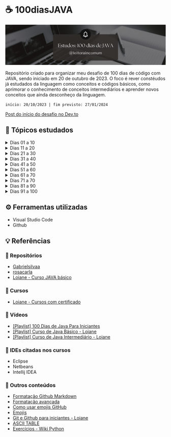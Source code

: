 # ☕ 100diasJAVA

<div align="center">
  <img src=".\img\100diasJAVA.png">
</div>

Repositório criado para organizar meu desafio de 100 dias de código com JAVA, sendo iniciado em 20 de outubro de 2023.
O foco é rever constéudos já estudados da linguagem como conceitos e códigos básicos, como aprimorar o conhecimento de conceitos intermediários e aprender novos conceitos que ainda desconheço da linguagem.
```
início: 20/10/2023 | fim previsto: 27/01/2024
```

[Post do início do desafio no Dev.to](dev.to/leitoraincomum/100-dias-de-java-44jg)

## 📌 Tópicos estudados

<details>

<summary>Dias 01 a 10</summary>

###### Dia 01 

- Planejamento dos estudos gerais e, especificações dos dias 01 a 10.
- Reorganização do repositório.
- Revisão das aulas de 01 a 04 do curso [JAVA básico](https://loiane.training/curso/java-basico) sobre conceitos e instalação do framework.
- Post sobre o início do desafio [dev.to](https://dev.to/feministech/100-dias-de-java-44jg).
- Temas vistos: conceitos básicos da linguagem, framework e reposiotórios para organização do início dos estudos.

###### Dia 02
- Revisão da aula 05 do curso [JAVA básico](https://loiane.training/curso/java-basico).
- Temas vistos: estrutura básica de como criar a primeira classe e "olá mundo".

###### Dia 03
- Revisão da aula 06 do curso [JAVA básico](https://loiane.training/curso/java-basico)
- Alteração do repositório e alteração do nome pra colocar todo o conteúdo do desafio no mesmo repositório.
- Temas vistos: definição de argumentos que serão recebids e exemplo na prática.

###### Dia 04
- Revisão de conceitos para prova de aptidão técnica de processo seletivo para um curso.
- Temas vistos: conceitos gerais da linguagem e lógica.

###### Dia 05
- Revisão das aulas 07 e 08 do curso [JAVA básico](https://loiane.training/curso/java-basico).
- Temas vistos: entendendo erros de sintaxe, semantica e tempo de execução. Conhecendo IDEs.

###### Dia 06
- Revisão da aula 09 do curso [JAVA básico](https://loiane.training/curso/java-basico).
- Tema visto: Introdução à Orientação a Objetos.

###### Dia 07
- Revisão da aula 10 do curso [JAVA básico](https://loiane.training/curso/java-basico).
- Temas vistos: Introdução a Variáveis - palavras reservadas, boas práticas e introdução sobre tipos primitivos.

###### Dia 08
- Revisão da aula 11 do curso [JAVA básico](https://loiane.training/curso/java-basico).
- Temas vistos: Variáveis -> Tipos Primitivos: boolean, números inteiros (byte, short, int, long e char) e ponto flutuante (float e double). Uso de notação cientifica, hexadecimais, octais e binários. Uso do undescore nos números literais (o que pode e não pode). Usos de escapes no char (\t - tab, \n - nova linha, etc).

###### Dia 09
- Revisão das aulas 12 e 13 do curso [JAVA básico](https://loiane.training/curso/java-basico).
- Temas vistos: Leitura de dados do teclado com a classe Scanner. Operadores lógicos, aritiméticos, relacionais e assignment. Conceito da tabela verdade, curto circuito e ordem de precedência. Revisão dos exercícios de fixação de conceitos vistos.

###### Dia 10
- Revisão das aulas 14 e 15 do curso [JAVA básico](https://loiane.training/curso/java-basico).
- Temas vistos: Condicionais if-else e switch-case. Revisão dos exercícios de fixação de conceitos vistos.

###### 🏆 Resumo dos dias 01 a 10: [Dev.to](https://dev.to/leitoraincomum/100-dias-de-java-dias-1-a-10-1j3m)
</details>

<details>

<summary>Dias 11 a 20</summary>

###### Dia 11
- Revisão da correção dos exercícios das aulas 14 e 15 do curso [JAVA básico](https://loiane.training/curso/java-basico).
- Temas vistos: Condicionais if-else e switch-case.

###### Dia 12
- Revisão das aulas 16 e 17 do curso [JAVA básico](https://loiane.training/curso/java-basico).
- Temas vistos: Estruturas de repetição while, do-while e for. Início da revisão dos exercícios de fixação de conceitos vistos.

###### Dia 13
- Revisão da correção dos exercícios das aulas 16 e 17 do curso [JAVA básico](https://loiane.training/curso/java-basico).
- Temas vistos: Término da revisão dos exercícios de fixação dos últimos conceitos vistos.

###### Dia 14
- Revisão das aulas 18 e 19 do curso [JAVA básico](https://loiane.training/curso/java-basico).
- Temas vistos: Comandos Break e Continue. Vetores (Arrays). Início da revisão dos exercícios de fixação de conceitos vistos até o exercício 10.

###### Dia 15
- Revisão da correção dos exercícios da aula 19 do curso [JAVA básico](https://loiane.training/curso/java-basico).
- Temas vistos: Continuação da revisão dos exercícios de fixação dos últimos conceitos vistos até exercício 22.

###### Dia 16
- Revisão da correção dos exercícios da aula 19 do curso [JAVA básico](https://loiane.training/curso/java-basico).
- Temas vistos: Continuação da revisão dos exercícios de fixação dos últimos conceitos vistos até exercício 27.

###### Dia 17

###### Dia 18

###### Dia 19

###### Dia 20

🏆 Resumo dos dias 11 a 20: 
</details>
<details>

<summary>Dias 21 a 30</summary>

###### Dia 20

###### Dia 21

###### Dia 22

###### Dia 23

###### Dia 24

###### Dia 25

###### Dia 26

###### Dia 27

###### Dia 28

###### Dia 29

###### Dia 30

🏆 Resumo dos dias 21 a 30: 
</details>
<details>

<summary>Dias 31 a 40</summary>

###### Dia 31

###### Dia 32

###### Dia 33

###### Dia 34

###### Dia 35

###### Dia 36

###### Dia 37

###### Dia 38

###### Dia 39

###### Dia 40

🏆 Resumo dos dias 31 a 40: 
</details>
<details>

<summary>Dias 41 a 50</summary>

###### Dia 41

###### Dia 42

###### Dia 43

###### Dia 44

###### Dia 45

###### Dia 46

###### Dia 47

###### Dia 48

###### Dia 49

###### Dia 50

🏆 Resumo dos dias 41 a 50: 
</details>
<details>

<summary>Dias 51 a 60</summary>

###### Dia 51

###### Dia 52

###### Dia 53

###### Dia 54

###### Dia 55

###### Dia 56

###### Dia 57

###### Dia 58

###### Dia 59

###### Dia 60

🏆 Resumo dos dias 51 a 60: 
</details>
<details>

<summary>Dias 61 a 70</summary>

###### Dia 61

###### Dia 62

###### Dia 63

###### Dia 64

###### Dia 65

###### Dia 66

###### Dia 67

###### Dia 68

###### Dia 69

###### Dia 70

🏆 Resumo dos dias 61 a 70: 
</details>
<details>

<summary>Dias 71 a 70</summary>

###### Dia 71

###### Dia 72

###### Dia 73

###### Dia 74

###### Dia 75

###### Dia 76

###### Dia 77

###### Dia 78

###### Dia 79

###### Dia 80

🏆 Resumo dos dias 71 a 80: 
</details>
<details>

<summary>Dias 81 a 90</summary>

###### Dia 81

###### Dia 82

###### Dia 83

###### Dia 84

###### Dia 85

###### Dia 86

###### Dia 87

###### Dia 88

###### Dia 89

###### Dia 90

🏆 Resumo dos dias 81 a 90: 
</details>
<details>

<summary>Dias 91 a 100</summary>

###### Dia 91

###### Dia 92

###### Dia 93

###### Dia 94

###### Dia 95

###### Dia 96

###### Dia 97

###### Dia 98

###### Dia 99

###### Dia 100

🏆 Resumo dos dias 91 a 100: 
</details>

## ⚙️ Ferramentas utilizadas
- Visual Studio Code
- Github

## 💡 Referências

### 📂 Repositórios

- [Gabrielsilvaa](https://github.com/Gabrielsilvaa/100-Dias-de-Java-para-iniciantes-)
- [rosacarla](https://github.com/rosacarla/100-days-of-code-challenge-Java)
- [Loiane - Curso JAVA básico](https://github.com/loiane/curso-java-basico)

### 📄 Cursos
- [Loiane - Cursos com certificado](https://loiane.training)


### 🎥 Vídeos
- [[Playlist] 100 Dias de Java Para Iniciantes](https://www.youtube.com/playlist?list=PL2e_bCYJql2cn0S-fXTBoOMeP_ymSwDDD)
- [[Playlist] Curso de Java Básico - Loiane](https://www.youtube.com/playlist?list=PLGxZ4Rq3BOBq0KXHsp5J3PxyFaBIXVs3r)
- [[Playlist] Curso de Java Intermediário - Loiane](https://www.youtube.com/playlist?list=PLGxZ4Rq3BOBoqYyFWOV_YbfBW80YGAGEI)


### 🎯 IDEs citadas nos cursos
- Eclipse
- Netbeans
- Intellij IDEA

### 📍 Outros conteúdos
- [Formatação Github Markdown](https://docs.github.com/pt/get-started/writing-on-github/getting-started-with-writing-and-formatting-on-github/basic-writing-and-formatting-syntax#further-reading)
- [Formatação avançada](https://docs.github.com/pt/get-started/writing-on-github/working-with-advanced-formatting)
- [Como usar emojis GitHub](https://github.com/StylishThemes/GitHub-Custom-Emojis)
- [Emojis](https://gist.github.com/rxaviers/7360908)
- [Git e Github para iniciantes - Loiane](https://www.youtube.com/watch?v=UMhskLXJuq4)
- [ASCII TABLE](https://www.asciitable.com)
- [Exercícios - Wiki Python](https://wiki.python.org.br/ListaDeExercicios)